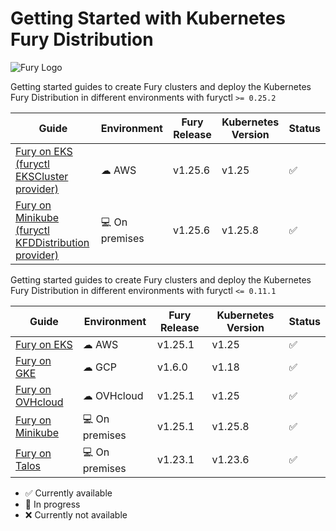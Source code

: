 # Getting Started with Kubernetes Fury Distribution

![Fury Logo](./utils/images/fury_logo.png)

Getting started guides to create Fury clusters and deploy the Kubernetes Fury Distribution in different environments with furyctl `>= 0.25.2`

| Guide                                                                             | Environment     | Fury Release | Kubernetes Version | Status             |
| --------------------------------------------------------------------------------- | --------------- | ------------ | ------------------ | ------------------ |
| [Fury on EKS (furyctl EKSCluster provider)](fury-on-eks/README.md)                | ☁ AWS          | v1.25.6      | v1.25              | :white_check_mark: |
| [Fury on Minikube (furyctl KFDDistribution provider)](fury-on-minikube/README.md) | 💻 On premises | v1.25.6      | v1.25.8            | :white_check_mark: |

Getting started guides to create Fury clusters and deploy the Kubernetes Fury Distribution in different environments with furyctl `<= 0.11.1`

| Guide                                                 | Environment     | Fury Release | Kubernetes Version | Status             |
| ----------------------------------------------------- | --------------- | ------------ | ------------------ | ------------------ |
| [Fury on EKS](legacy/fury-on-eks/README.md)           | ☁ AWS          | v1.25.1      | v1.25              | :white_check_mark: |
| [Fury on GKE](legacy/fury-on-gke/README.md)           | ☁ GCP          | v1.6.0       | v1.18              | :white_check_mark: |
| [Fury on OVHcloud](legacy/fury-on-ovhcloud/README.md) | ☁ OVHcloud     | v1.25.1      | v1.25              | :white_check_mark: |
| [Fury on Minikube](legacy/fury-on-minikube/README.md) | 💻 On premises | v1.25.1      | v1.25.8            | :white_check_mark: |
| [Fury on Talos](legacy/fury-on-talos/README.md)       | 💻 On premises | v1.23.1      | v1.23.6            | :white_check_mark: |


- :white_check_mark: Currently available
- :hammer: In progress
- :x: Currently not available
